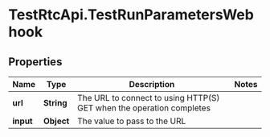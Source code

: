 # TestRtcApi.TestRunParametersWebhook

## Properties
Name | Type | Description | Notes
------------ | ------------- | ------------- | -------------
**url** | **String** | The URL to connect to using HTTP(S) GET when the operation completes | 
**input** | **Object** | The value to pass to the URL | 



